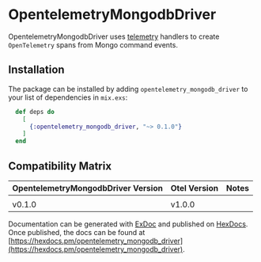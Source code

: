 # OpentelemetryMongodbDriver

OpentelemetryMongodbDriver uses [telemetry](https://hexdocs.pm/telemetry/) handlers to
create `OpenTelemetry` spans from Mongo command events.

## Installation

The package can be installed by adding `opentelemetry_mongodb_driver` to your list of
dependencies in `mix.exs`:

```elixir
  def deps do
    [
      {:opentelemetry_mongodb_driver, "~> 0.1.0"}
    ]
  end
```

## Compatibility Matrix

| OpentelemetryMongodbDriver Version | Otel Version | Notes |
| :--------------------------------- | :----------- | :---- |
|                                    |              |       |
| v0.1.0                             | v1.0.0       |       |

Documentation can be generated with [ExDoc](https://github.com/elixir-lang/ex_doc)
and published on [HexDocs](https://hexdocs.pm). Once published, the docs can
be found at [https://hexdocs.pm/opentelemetry_mongodb_driver](https://hexdocs.pm/opentelemetry_mongodb_driver).

